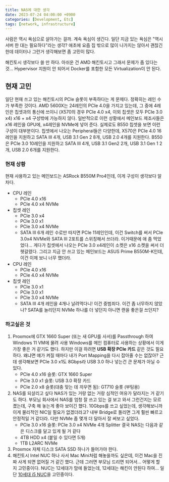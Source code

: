 ```yaml
---
title: NAS에 대한 생각
date: 2023-07-24 04:00:00 +0900
categories: [Development, Etc]
tags: [network, infrastructure]
---
```

사람은 역시 욕심으로 살아가는 걸까. 계속 욕심이 생긴다.
일단 지금 있는 욕심은 "역시 서버 한 대는 필요하다"라는 생각?
애초에 요즘 집 밖으로 많이 나가지는 않아서 괜찮긴 한데 데이터나 그런거 생각해보면 좀 고민이 많다.

해킨토시 생각보다 쓸 만 하다. 아쉬운 건 AMD 해킨토시고 그래서 문제가 좀 있다는 것... Hypervisor 지원이 안 되어서 Docker를 포함한 모든 Virtualization이 안 된다.

## 현재 고민
일단 현재 쓰고 있는 해킨토시의 PCIe 슬롯이 부족하다는 게 문제다. 정확히는 레인 수가 부족한 것이다.
AMD 5600X는 24레인의 PCIe 4.0을 가지고 있는데, 그 중에 4레인은 칩셋과의 통신에 쓰이니 (X570의 경우 PCIe 4.0 x4, 이외 칩셋은 모두 PCIe 3.0 x4) x16 + x4 구성밖에 가능하지 않다. 일반적으로 이런 상황에서 메인보드 제조사들은 x16 레인을 GPU에, x4레인을 NVMe에 넣어 준다. 실제로도 B550 칩셋을 보면 이런 구성이 대부분이다.
칩셋에서 나오는 Peripheral들은 다양한데, X570은 PCIe 4.0 16레인을 지원하고 SATA III 4개, USB 3.1 Gen 2 8개, USB 2.0 4개를 지원한다. B550은 PCIe 3.0 10레인을 지원하고 SATA III 4개, USB 3.1 Gen2 2개, USB 3.1 Gen 1 2개, USB 2.0 6개를 지원한다.
### 현재 상황
현재 사용하고 있는 메인보드는 ASRock B550M Pro4인데, 이게 구성이 생각보다 알차다. 
- CPU 레인
	- PCIe 4.0 x16
	- PCIe 4.0 x4 NVMe
- 칩셋 레인
	- PCIe 3.0 x4
	- PCIe 3.0 x1
	- PCIe 3.0 x4 NVMe
	- SATA III 6개
레인 수로만 따지면 PCIe 11레인인데, 이건 Switch를 써서 PCIe 3.0x4 NVMe와 SATA III 2포트를 스위칭해서 쓰더라. 이거때문에 애 좀 먹었었다... 게다가 칩셋에서 나오는 PCIe 3.0 x4레인이 소켓은 x16 소켓을 써서 더 헷갈렸다.
그리고 지금 안 쓰고 있는 메인보드는 ASUS Prime B550M-K인데, 이건 이제 보니 너무 했더라.
- CPU 레인
	- PCIe 4.0 x16
	- PCIe 4.0 x4 NVMe
- 칩셋 레인
	- PCIe 3.0 x1
	- PCIe 3.0 x1
	- PCIe 3.0 x4 NVMe
	- SATA III 4개
레인을 4개나 날려먹다니! 이건 중범죄다. 이건 좀 너무하지 않았나? SATA를 늘리던지 NVMe 하나를 더 넣던지 아니면 랜을 좋은걸 쓰던지?

### 하고싶은 것

1. Proxmox에 GTX 1660 Super (또는 새 GPU를 사서)를 Passthrough 하여 Windows 11 VM에 물려 사용
	Windows를 메인 컴퓨터로 사용하는 상황에서 이게 가장 좋은 거 같기도 했다.
	하지만 이걸 하려면 **USB 확장 PCIe 카드** 같은 것도 필요하다. 왜냐면 얘가 켜질 때마다 내가 Port Mapping을 다시 잡아줄 수는 없잖아? 근데 생각해보면 PCIe 3.0 x1도 8Gbps라 USB 3.0 하나 넣는건 큰 문제가 아닐 수 있다.
	- PCIe 4.0 x16 슬롯: GTX 1660 Super
	- PCIe 3.0 x1 슬롯: USB 3.0 확장 카드
	- PCIe 2.0 x8 슬롯(대충 맞는 데 끼우면 됨): GT710 슬롯 (부팅용)
2. NAS를 되살리고 싶다
	NAS가 있는 거랑 없는 거랑 심적인 여유가 달라지는 거 같기도 하다. 부모님 회사에서 NAS를 엄청 잘 쓰고 있는 걸 보고 와서 그런건지는 모르곘는데, 구축 해 놓는게 좋아 보이긴 했다.
	10Gbps를 쓰고 싶었는데, 생각해보니까 이게 물리적인 NIC일 필요가 없겠더라고? 내부 Bridge로 돌리면 그게 훨씬 빠르고 안정적일 거 같더라. 다만 NVMe 좀 몇개 더 달아서 잘 써보고 싶었다.
	- PCIe 3.0 x16 슬롯: PCIe 3.0 x4 NVMe 4개 Splitter
	결국 NAS는 다음과 같은 디스크를 달고 있게 될 거 같다
	- 4TB HDD x4 (붙일 수 있다면 5개)
	- 1TB L2ARC NVMe
3. Proxmox 자체 디스크
	SATA SSD 하나가 들어가야 한다.
4. 해킨토시
	Intel NUC 하나 사서 Mac Mini처럼 해놓을까도 싶은데, 이건 Mac을 진짜 사게 되면 없어질 거 같긴 했다. 근데 그러면 부모님 드리면 되어서... 어떻게 할 지 고민중이다.
	NUC는 12세대가 맘에 들었는데, 12세대는 해킨이 안된다 하여... 일단 [10세대 i5 NUC](https://prod.danawa.com/info/?pcode=20755691&cate=1131287)을 고민중이다.
